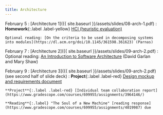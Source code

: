 ```yaml
---
title: Architecture
---
```


February 5
: [Architecture 1]({{ site.baseurl }}/assets/slides/08-arch-1.pdf)
  : **Homework**{:.label .label-yellow} [HCI (heuristic evaluation)](https://www.gradescope.com/courses/699955/assignments/4005453/)

    Optional reading: [On the criteria to be used in decomposing systems into modules](https://dl.acm.org/doi/10.1145/361598.361623) (Parnas)


February 7
: [Architecture 2]({{ site.baseurl }}/assets/slides/09-arch-2.pdf)
  : Optional reading: [An Introduction to Software Architecture](https://www.cs.cmu.edu/afs/cs/project/able/ftp/intro_softarch/intro_softarch.pdf) (David Garlan and Mary Shaw)

February 9
: [Architecture 3]({{ site.baseurl }}/assets/slides/09-arch-2.pdf) (see second half of slide deck)
  : **Project**{:.label .label-red} [Design mockup and requirements document](https://www.gradescope.com/courses/699955/assignments/4045791/)
   
    **Project**{:.label .label-red} [Individual team collaboration report](https://www.gradescope.com/courses/699955/assignments/3964146/)

    **Reading**{:.label} "The Soul of a New Machine" [reading response](https://www.gradescope.com/courses/699955/assignments/4019987) due
